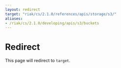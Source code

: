 ```yaml
---
layout: redirect
target: "riak/cs/2.1.0/references/apis/storage/s3/"
aliases:
- /riak/cs/2.1.0/developing/apis/s3/buckets
---
```


# Redirect

This page will redirect to `target`.
